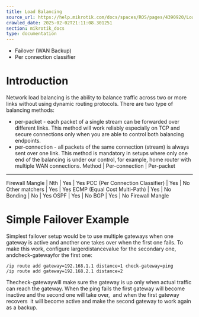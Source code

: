```yaml
---
title: Load Balancing
source_url: https://help.mikrotik.com/docs/spaces/ROS/pages/4390920/Load+Balancing,
crawled_date: 2025-02-02T21:11:08.301251
section: mikrotik_docs
type: documentation
---
```


* Failover (WAN Backup)
* Per connection classifier
# Introduction
Network load balancing is the ability to balance traffic across two or more links without using dynamic routing protocols.
There are two type of balancing methods:
* per-packet - each packet of a single stream can be forwarded over different links. This method will work reliably especially on TCP and secure connections only when you are able to control both balancing endpoints.
* per-connection - all packets of the same connection (stream) is always sent over one link. This method is mandatory in setups where only one end of the balancing is under our control, for example, home router with multiple WAN connections.
Method | Per-connection | Per-packet
------------------------------------
Firewall Mangle | Nth | Yes | Yes
PCC (Per Connection Classifier) | Yes | No
Other matchers | Yes | Yes
ECMP (Equal Cost Multi-Path) | Yes | No
Bonding | No | Yes
OSPF | Yes | No
BGP | Yes | No
Firewall Mangle
# Simple Failover Example
Simplest failover setup would be to use multiple gateways when one gateway is active and another one takes over when the first one fails.
To make this work, configure largerdistancevalue for the secondary one, andcheck-gatewayfor the first one:
```
/ip route add gateway=192.168.1.1 distance=1 check-gateway=ping
/ip route add gateway=192.168.2.1 distance=2
```
Thecheck-gatewaywill make sure the gateway is up only when actual traffic can reach the gateway. When the ping fails the first gateway will become inactive and the second one will take over,  and when the first gateway recovers  it will become active and make the second gateway to work again as a backup.